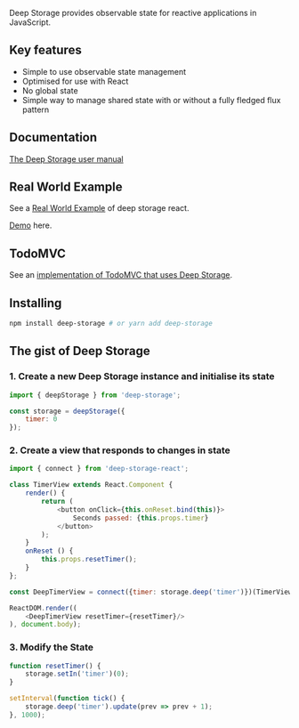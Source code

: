 Deep Storage provides observable state for reactive applications in JavaScript.

## Key features

* Simple to use observable state management
* Optimised for use with React
* No global state
* Simple way to manage shared state with or without a fully fledged flux pattern

## Documentation

[The Deep Storage user manual](https://deep-storage.gitbooks.io/deep-storage/content/)

## Real World Example

See a [Real World Example](https://github.com/deep-storage/examples/tree/master/react-saas) of
deep storage react.

[Demo](http://react-saas.surge.sh/) here.

## TodoMVC

See an [implementation of TodoMVC that uses Deep Storage](https://github.com/deep-storage/examples/tree/master/react-todomvc).

## Installing

```bash
npm install deep-storage # or yarn add deep-storage
```

## The gist of Deep Storage

### 1. Create a new Deep Storage instance and initialise its state

```javascript
import { deepStorage } from 'deep-storage';

const storage = deepStorage({
    timer: 0
});
```

### 2. Create a view that responds to changes in state

```javascript
import { connect } from 'deep-storage-react';

class TimerView extends React.Component {
    render() {
        return (
            <button onClick={this.onReset.bind(this)}>
                Seconds passed: {this.props.timer}
            </button>
        );
    }
    onReset () {
        this.props.resetTimer();
    }
};

const DeepTimerView = connect({timer: storage.deep('timer')})(TimerView);

ReactDOM.render((
    <DeepTimerView resetTimer={resetTimer}/>
), document.body);
```

### 3. Modify the State

```javascript
function resetTimer() {
    storage.setIn('timer')(0);
}

setInterval(function tick() {
    storage.deep('timer').update(prev => prev + 1);
}, 1000);
```